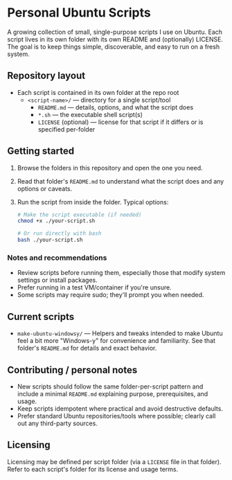 # Personal Ubuntu Scripts

A growing collection of small, single-purpose scripts I use on Ubuntu. Each script lives in its own folder with its own README and (optionally) LICENSE. The goal is to keep things simple, discoverable, and easy to run on a fresh system.

## Repository layout

- Each script is contained in its own folder at the repo root
  - `<script-name>/` — directory for a single script/tool
    - `README.md` — details, options, and what the script does
    - `*.sh` — the executable shell script(s)
    - `LICENSE` (optional) — license for that script if it differs or is specified per-folder

## Getting started

1. Browse the folders in this repository and open the one you need.
2. Read that folder's `README.md` to understand what the script does and any options or caveats.
3. Run the script from inside the folder. Typical options:

   ```bash
   # Make the script executable (if needed)
   chmod +x ./your-script.sh

   # Or run directly with bash
   bash ./your-script.sh
   ```

### Notes and recommendations

- Review scripts before running them, especially those that modify system settings or install packages.
- Prefer running in a test VM/container if you're unsure.
- Some scripts may require sudo; they'll prompt you when needed.

## Current scripts

- `make-ubuntu-windowsy/` — Helpers and tweaks intended to make Ubuntu feel a bit more "Windows-y" for convenience and familiarity. See that folder's `README.md` for details and exact behavior.

## Contributing / personal notes

- New scripts should follow the same folder-per-script pattern and include a minimal `README.md` explaining purpose, prerequisites, and usage.
- Keep scripts idempotent where practical and avoid destructive defaults.
- Prefer standard Ubuntu repositories/tools where possible; clearly call out any third-party sources.

## Licensing

Licensing may be defined per script folder (via a `LICENSE` file in that folder). Refer to each script's folder for its license and usage terms.
